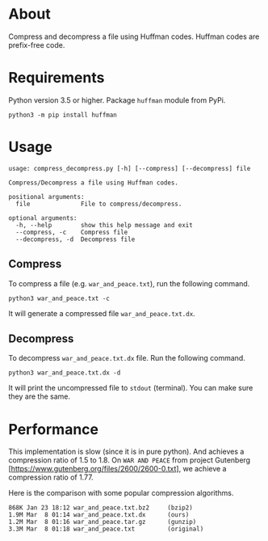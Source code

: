 # About

Compress and decompress a file using Huffman codes. Huffman codes are
prefix-free code.

# Requirements

Python version 3.5 or higher. Package `huffman` module from PyPi. 

    python3 -m pip install huffman 

# Usage 

    usage: compress_decompress.py [-h] [--compress] [--decompress] file

    Compress/Decompress a file using Huffman codes.

    positional arguments:
      file              File to compress/decompress.

    optional arguments:
      -h, --help        show this help message and exit
      --compress, -c    Compress file
      --decompress, -d  Decompress file

## Compress

To compress a file (e.g. `war_and_peace.txt`), run the following command.

    python3 war_and_peace.txt -c 

It will generate a compressed file `war_and_peace.txt.dx`. 

## Decompress

To decompress `war_and_peace.txt.dx` file. Run the following command.

    python3 war_and_peace.txt.dx -d 

It will print the uncompressed file to `stdout` (terminal). You can make sure
they are the same.

# Performance

This implementation is slow (since it is in pure python). And achieves a
compression ratio of 1.5 to 1.8. On `WAR AND PEACE` from project Gutenberg
[https://www.gutenberg.org/files/2600/2600-0.txt], we achieve a compression
ratio of 1.77.

Here is the comparison with some popular compression algorithms.

    868K Jan 23 18:12 war_and_peace.txt.bz2     (bzip2)
    1.9M Mar  8 01:14 war_and_peace.txt.dx      (ours)
    1.2M Mar  8 01:16 war_and_peace.tar.gz      (gunzip)
    3.3M Mar  8 01:18 war_and_peace.txt         (original)
